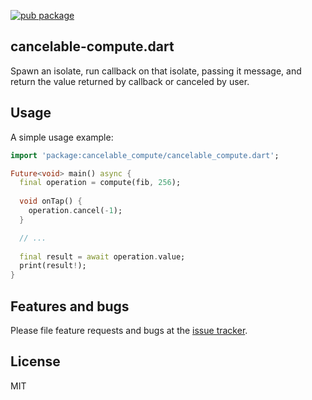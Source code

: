 [![pub package](https://img.shields.io/pub/v/cancelable_compute.svg)](https://pub.dev/packages/cancelable_compute)

## cancelable-compute.dart

Spawn an isolate, run callback on that isolate, passing it message, and return the value returned by callback or canceled by user.

## Usage

A simple usage example:

```dart
import 'package:cancelable_compute/cancelable_compute.dart';

Future<void> main() async {
  final operation = compute(fib, 256);
  
  void onTap() {
    operation.cancel(-1);
  }

  // ...
  
  final result = await operation.value;
  print(result!);
}
```

## Features and bugs

Please file feature requests and bugs at the [issue tracker][tracker].

[tracker]: https://github.com/ykmnkmi/cancelable-compute.dart/issues

## License

MIT
